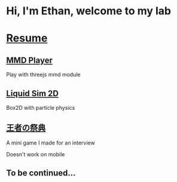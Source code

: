 # Hi, I'm Ethan, welcome to my lab
# [Resume](https://sites.google.com/view/ethan-resume)

## [MMD Player](/mmdMeiko/)
Play with threejs mmd module

## [Liquid Sim 2D](/LiquidSim2D/)
Box2D with particle physics

## [王者の祭典](/oujanosaitenn/)
A mini game I made for an interview

Doesn't work on mobile

## To be continued...
